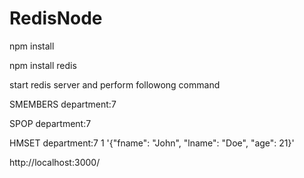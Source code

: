 # RedisNode

npm install

npm install redis

start redis server and perform followong command

SMEMBERS department:7


SPOP department:7


HMSET department:7 1 '{"fname": "John", "lname": "Doe", "age": 21}'

http://localhost:3000/
